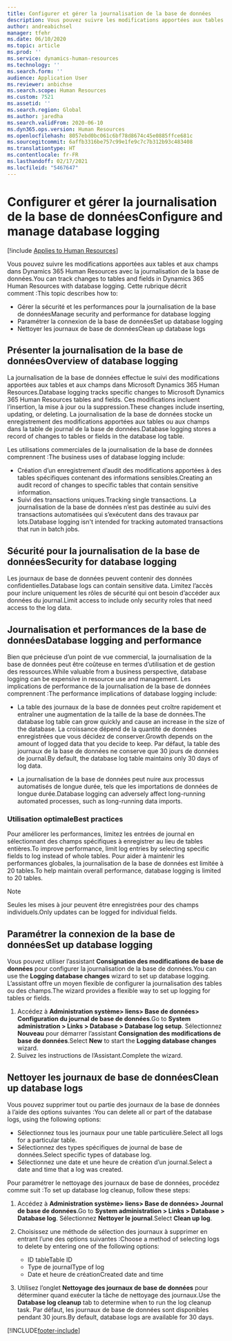 ```yaml
---
title: Configurer et gérer la journalisation de la base de données
description: Vous pouvez suivre les modifications apportées aux tables et aux champs dans Dynamics 365 Human Resources avec la journalisation de la base de données.
author: andreabichsel
manager: tfehr
ms.date: 06/10/2020
ms.topic: article
ms.prod: ''
ms.service: dynamics-human-resources
ms.technology: ''
ms.search.form: ''
audience: Application User
ms.reviewer: anbichse
ms.search.scope: Human Resources
ms.custom: 7521
ms.assetid: ''
ms.search.region: Global
ms.author: jaredha
ms.search.validFrom: 2020-06-10
ms.dyn365.ops.version: Human Resources
ms.openlocfilehash: 8057ebd0bc061c6bf78d8674c45e0885ffce681c
ms.sourcegitcommit: 6affb3316be757c99e1fe9c7c7b312b93c483408
ms.translationtype: HT
ms.contentlocale: fr-FR
ms.lasthandoff: 02/17/2021
ms.locfileid: "5467647"
---
```

# <a name="configure-and-manage-database-logging"></a><span data-ttu-id="d3c11-103">Configurer et gérer la journalisation de la base de données</span><span class="sxs-lookup"><span data-stu-id="d3c11-103">Configure and manage database logging</span></span>

[!include [Applies to Human Resources](../includes/applies-to-hr.md)]

<span data-ttu-id="d3c11-104">Vous pouvez suivre les modifications apportées aux tables et aux champs dans Dynamics 365 Human Resources avec la journalisation de la base de données.</span><span class="sxs-lookup"><span data-stu-id="d3c11-104">You can track changes to tables and fields in Dynamics 365 Human Resources with database logging.</span></span> <span data-ttu-id="d3c11-105">Cette rubrique décrit comment :</span><span class="sxs-lookup"><span data-stu-id="d3c11-105">This topic describes how to:</span></span>

- <span data-ttu-id="d3c11-106">Gérer la sécurité et les performances pour la journalisation de la base de données</span><span class="sxs-lookup"><span data-stu-id="d3c11-106">Manage security and performance for database logging</span></span>
- <span data-ttu-id="d3c11-107">Paramétrer la connexion de la base de données</span><span class="sxs-lookup"><span data-stu-id="d3c11-107">Set up database logging</span></span>
- <span data-ttu-id="d3c11-108">Nettoyer les journaux de base de données</span><span class="sxs-lookup"><span data-stu-id="d3c11-108">Clean up database logs</span></span>

## <a name="overview-of-database-logging"></a><span data-ttu-id="d3c11-109">Présenter la journalisation de la base de données</span><span class="sxs-lookup"><span data-stu-id="d3c11-109">Overview of database logging</span></span>

<span data-ttu-id="d3c11-110">La journalisation de la base de données effectue le suivi des modifications apportées aux tables et aux champs dans Microsoft Dynamics 365 Human Resources.</span><span class="sxs-lookup"><span data-stu-id="d3c11-110">Database logging tracks specific changes to Microsoft Dynamics 365 Human Resources tables and fields.</span></span> <span data-ttu-id="d3c11-111">Ces modifications incluent l’insertion, la mise à jour ou la suppression.</span><span class="sxs-lookup"><span data-stu-id="d3c11-111">These changes include inserting, updating, or deleting.</span></span> <span data-ttu-id="d3c11-112">La journalisation de la base de données stocke un enregistrement des modifications apportées aux tables ou aux champs dans la table de journal de la base de données.</span><span class="sxs-lookup"><span data-stu-id="d3c11-112">Database logging stores a record of changes to tables or fields in the database log table.</span></span>

<span data-ttu-id="d3c11-113">Les utilisations commerciales de la journalisation de la base de données comprennent :</span><span class="sxs-lookup"><span data-stu-id="d3c11-113">The business uses of database logging include:</span></span>

- <span data-ttu-id="d3c11-114">Création d’un enregistrement d’audit des modifications apportées à des tables spécifiques contenant des informations sensibles.</span><span class="sxs-lookup"><span data-stu-id="d3c11-114">Creating an audit record of changes to specific tables that contain sensitive information.</span></span>
- <span data-ttu-id="d3c11-115">Suivi des transactions uniques.</span><span class="sxs-lookup"><span data-stu-id="d3c11-115">Tracking single transactions.</span></span> <span data-ttu-id="d3c11-116">La journalisation de la base de données n’est pas destinée au suivi des transactions automatisées qui s’exécutent dans des travaux par lots.</span><span class="sxs-lookup"><span data-stu-id="d3c11-116">Database logging isn't intended for tracking automated transactions that run in batch jobs.</span></span>

## <a name="security-for-database-logging"></a><span data-ttu-id="d3c11-117">Sécurité pour la journalisation de la base de données</span><span class="sxs-lookup"><span data-stu-id="d3c11-117">Security for database logging</span></span>

<span data-ttu-id="d3c11-118">Les journaux de base de données peuvent contenir des données confidentielles.</span><span class="sxs-lookup"><span data-stu-id="d3c11-118">Database logs can contain sensitive data.</span></span> <span data-ttu-id="d3c11-119">Limitez l’accès pour inclure uniquement les rôles de sécurité qui ont besoin d’accéder aux données du journal.</span><span class="sxs-lookup"><span data-stu-id="d3c11-119">Limit access to include only security roles that need access to the log data.</span></span>

## <a name="database-logging-and-performance"></a><span data-ttu-id="d3c11-120">Journalisation et performances de la base de données</span><span class="sxs-lookup"><span data-stu-id="d3c11-120">Database logging and performance</span></span>

<span data-ttu-id="d3c11-121">Bien que précieuse d’un point de vue commercial, la journalisation de la base de données peut être coûteuse en termes d’utilisation et de gestion des ressources.</span><span class="sxs-lookup"><span data-stu-id="d3c11-121">While valuable from a business perspective, database logging can be expensive in resource use and management.</span></span> <span data-ttu-id="d3c11-122">Les implications de performance de la journalisation de la base de données comprennent :</span><span class="sxs-lookup"><span data-stu-id="d3c11-122">The performance implications of database logging include:</span></span>

- <span data-ttu-id="d3c11-123">La table des journaux de la base de données peut croître rapidement et entraîner une augmentation de la taille de la base de données.</span><span class="sxs-lookup"><span data-stu-id="d3c11-123">The database log table can grow quickly and cause an increase in the size of the database.</span></span> <span data-ttu-id="d3c11-124">La croissance dépend de la quantité de données enregistrées que vous décidez de conserver.</span><span class="sxs-lookup"><span data-stu-id="d3c11-124">Growth depends on the amount of logged data that you decide to keep.</span></span> <span data-ttu-id="d3c11-125">Par défaut, la table des journaux de la base de données ne conserve que 30 jours de données de journal.</span><span class="sxs-lookup"><span data-stu-id="d3c11-125">By default, the database log table maintains only 30 days of log data.</span></span> 

- <span data-ttu-id="d3c11-126">La journalisation de la base de données peut nuire aux processus automatisés de longue durée, tels que les importations de données de longue durée.</span><span class="sxs-lookup"><span data-stu-id="d3c11-126">Database logging can adversely affect long-running automated processes, such as long-running data imports.</span></span>

### <a name="best-practices"></a><span data-ttu-id="d3c11-127">Utilisation optimale</span><span class="sxs-lookup"><span data-stu-id="d3c11-127">Best practices</span></span>

<span data-ttu-id="d3c11-128">Pour améliorer les performances, limitez les entrées de journal en sélectionnant des champs spécifiques à enregistrer au lieu de tables entières.</span><span class="sxs-lookup"><span data-stu-id="d3c11-128">To improve performance, limit log entries by selecting specific fields to log instead of whole tables.</span></span> <span data-ttu-id="d3c11-129">Pour aider à maintenir les performances globales, la journalisation de la base de données est limitée à 20 tables.</span><span class="sxs-lookup"><span data-stu-id="d3c11-129">To help maintain overall performance, database logging is limited to 20 tables.</span></span>

> [!NOTE]
> <span data-ttu-id="d3c11-130">Seules les mises à jour peuvent être enregistrées pour des champs individuels.</span><span class="sxs-lookup"><span data-stu-id="d3c11-130">Only updates can be logged for individual fields.</span></span>

## <a name="set-up-database-logging"></a><span data-ttu-id="d3c11-131">Paramétrer la connexion de la base de données</span><span class="sxs-lookup"><span data-stu-id="d3c11-131">Set up database logging</span></span>

<span data-ttu-id="d3c11-132">Vous pouvez utiliser l’assistant **Consignation des modifications de base de données** pour configurer la journalisation de la base de données.</span><span class="sxs-lookup"><span data-stu-id="d3c11-132">You can use the **Logging database changes** wizard to set up database logging.</span></span> <span data-ttu-id="d3c11-133">L’assistant offre un moyen flexible de configurer la journalisation des tables ou des champs.</span><span class="sxs-lookup"><span data-stu-id="d3c11-133">The wizard provides a flexible way to set up logging for tables or fields.</span></span>

1. <span data-ttu-id="d3c11-134">Accédez à **Administration système> liens> Base de données> Configuration du journal de base de données**.</span><span class="sxs-lookup"><span data-stu-id="d3c11-134">Go to **System administration > Links > Database > Database log setup**.</span></span> <span data-ttu-id="d3c11-135">Sélectionnez **Nouveau** pour démarrer l’assistant **Consignation des modifications de base de données**.</span><span class="sxs-lookup"><span data-stu-id="d3c11-135">Select **New** to start the **Logging database changes** wizard.</span></span>
2. <span data-ttu-id="d3c11-136">Suivez les instructions de l’Assistant.</span><span class="sxs-lookup"><span data-stu-id="d3c11-136">Complete the wizard.</span></span>

## <a name="clean-up-database-logs"></a><span data-ttu-id="d3c11-137">Nettoyer les journaux de base de données</span><span class="sxs-lookup"><span data-stu-id="d3c11-137">Clean up database logs</span></span>

<span data-ttu-id="d3c11-138">Vous pouvez supprimer tout ou partie des journaux de la base de données à l’aide des options suivantes :</span><span class="sxs-lookup"><span data-stu-id="d3c11-138">You can delete all or part of the database logs, using the following options:</span></span>

- <span data-ttu-id="d3c11-139">Sélectionnez tous les journaux pour une table particulière.</span><span class="sxs-lookup"><span data-stu-id="d3c11-139">Select all logs for a particular table.</span></span>
- <span data-ttu-id="d3c11-140">Sélectionnez des types spécifiques de journal de base de données.</span><span class="sxs-lookup"><span data-stu-id="d3c11-140">Select specific types of database log.</span></span>
- <span data-ttu-id="d3c11-141">Sélectionnez une date et une heure de création d’un journal.</span><span class="sxs-lookup"><span data-stu-id="d3c11-141">Select a date and time that a log was created.</span></span>

<span data-ttu-id="d3c11-142">Pour paramétrer le nettoyage des journaux de base de données, procédez comme suit :</span><span class="sxs-lookup"><span data-stu-id="d3c11-142">To set up database log cleanup, follow these steps:</span></span> 

1. <span data-ttu-id="d3c11-143">Accédez à **Administration système> liens> Base de données> Journal de base de données**.</span><span class="sxs-lookup"><span data-stu-id="d3c11-143">Go to **System administration > Links > Database > Database log**.</span></span> <span data-ttu-id="d3c11-144">Sélectionnez **Nettoyer le journal**.</span><span class="sxs-lookup"><span data-stu-id="d3c11-144">Select **Clean up log**.</span></span>

2. <span data-ttu-id="d3c11-145">Choisissez une méthode de sélection des journaux à supprimer en entrant l’une des options suivantes :</span><span class="sxs-lookup"><span data-stu-id="d3c11-145">Choose a method of selecting logs to delete by entering one of the following options:</span></span>

   - <span data-ttu-id="d3c11-146">ID table</span><span class="sxs-lookup"><span data-stu-id="d3c11-146">Table ID</span></span>
   - <span data-ttu-id="d3c11-147">Type de journal</span><span class="sxs-lookup"><span data-stu-id="d3c11-147">Type of log</span></span>
   - <span data-ttu-id="d3c11-148">Date et heure de création</span><span class="sxs-lookup"><span data-stu-id="d3c11-148">Created date and time</span></span>

3. <span data-ttu-id="d3c11-149">Utilisez l’onglet **Nettoyage des journaux de base de données** pour déterminer quand exécuter la tâche de nettoyage des journaux.</span><span class="sxs-lookup"><span data-stu-id="d3c11-149">Use the **Database log cleanup** tab to determine when to run the log cleanup task.</span></span> <span data-ttu-id="d3c11-150">Par défaut, les journaux de base de données sont disponibles pendant 30 jours.</span><span class="sxs-lookup"><span data-stu-id="d3c11-150">By default, database logs are available for 30 days.</span></span>


[!INCLUDE[footer-include](../includes/footer-banner.md)]